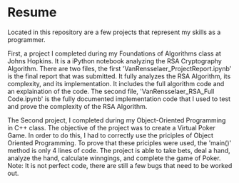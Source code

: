 # Resume
Located in this repository are a few projects that represent my skills as a programmer. 


First, a project I completed during my Foundations of Algorithms class at Johns Hopkins. It is a iPython notebook analyzing the RSA Cryptography Algorithm. There are two files, the first 'VanRensselaer_ProjectReport.ipynb' is the final report that was submitted. It fully analyzes the RSA Algorithm, its complexity, and its implementation. It includes the full algorithm code and an explaination of the code. The second file, 'VanRensselaer_RSA_Full Code.ipynb' is the fully documented implementation code that I used to test and prove the complexity of the RSA Algorithm. 

The Second project, I completed during my Object-Oriented Programming in C++ class. The objective of the project was to create a Virtual Poker Game. In order to do this, I had to correctly use the priciples of Object Oriented Programming. To prove that these priciples were used, the 'main()' method is only 4 lines of code. The project is able to take bets, deal a hand, analyze the hand, calculate winngings, and complete the game of Poker. Note: It is not perfect code, there are still a few bugs that need to be worked out.   

